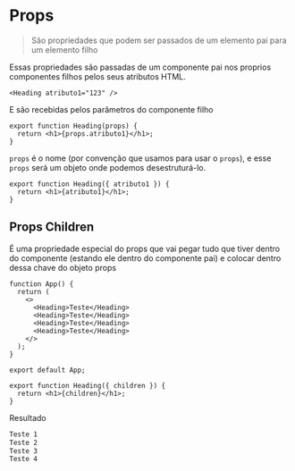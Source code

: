 # Props

> São propriedades que podem ser passados de um elemento pai para um elemento filho

Essas propriedades são passadas de um componente pai nos proprios componentes filhos pelos seus atributos HTML.

```tsx
<Heading atributo1="123" />
```

E são recebidas pelos parâmetros do componente filho

```tsx
export function Heading(props) {
  return <h1>{props.atributo1}</h1>;
}
```

`props` é o nome (por convenção que usamos para usar o `props`), e esse `props` será um objeto onde podemos desestruturá-lo.

```tsx
export function Heading({ atributo1 }) {
  return <h1>{atributo1}</h1>;
}
```

## Props Children

É uma propriedade especial do props que vai pegar tudo que tiver dentro do componente (estando ele dentro do componente pai) e colocar dentro dessa chave do objeto props

```tsx
function App() {
  return (
    <>
      <Heading>Teste</Heading>
      <Heading>Teste</Heading>
      <Heading>Teste</Heading>
      <Heading>Teste</Heading>
    </>
  );
}

export default App;
```

```tsx
export function Heading({ children }) {
  return <h1>{children}</h1>;
}
```

Resultado

```txt
Teste 1
Teste 2
Teste 3
Teste 4
```
